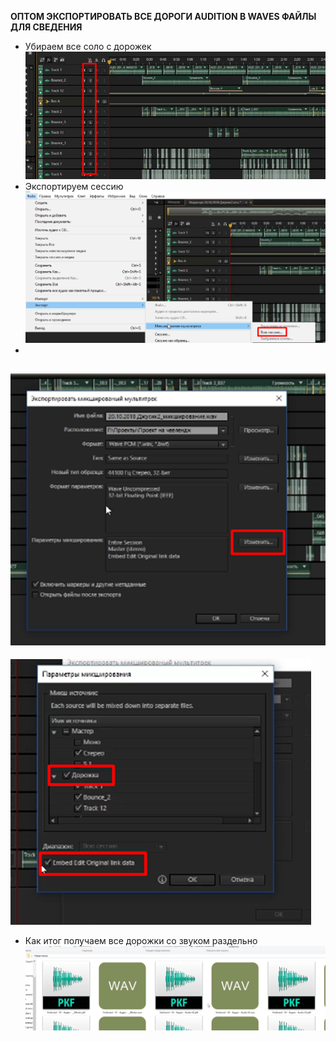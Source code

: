 **ОПТОМ ЭКСПОРТИРОВАТЬ ВСЕ ДОРОГИ AUDITION В WAVES ФАЙЛЫ ДЛЯ СВЕДЕНИЯ**

- Убираем все соло с дорожек
![](_png/Pasted%20image%2020221017092241.png)
- Экспортируем сессию
![](_png/Pasted%20image%2020221017092245.png)
-
![](_png/Pasted%20image%2020221017092249.png)
-
![](_png/Pasted%20image%2020221017092253.png)
- Как итог получаем все дорожки со звуком раздельно
![](_png/Pasted%20image%2020221017092300.png)